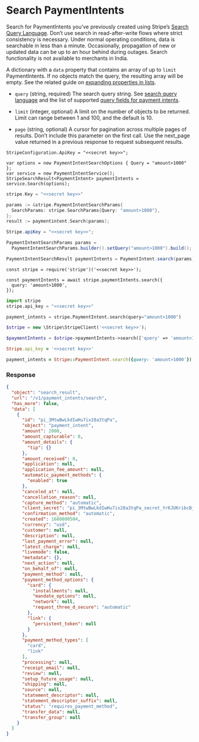 # Search PaymentIntents

Search for PaymentIntents you’ve previously created using Stripe’s [Search Query Language](https://docs.stripe.com/docs/search.md#search-query-language).
Don’t use search in read-after-write flows where strict consistency is necessary. Under normal operating
conditions, data is searchable in less than a minute. Occasionally, propagation of new or updated data can be up
to an hour behind during outages. Search functionality is not available to merchants in India.

A dictionary with a `data` property that contains an array of up to `limit` PaymentIntents. If no objects match the
query, the resulting array will be empty. See the related guide on [expanding properties in lists](https://docs.stripe.com/docs/expand.md#lists).

- `query` (string, required)
  The search query string. See [search query language](https://docs.stripe.com/docs/search.md#search-query-language) and the list of supported [query fields for payment intents](https://docs.stripe.com/docs/search.md#query-fields-for-payment-intents).

- `limit` (integer, optional)
  A limit on the number of objects to be returned. Limit can range between 1 and 100, and the default is 10.

- `page` (string, optional)
  A cursor for pagination across multiple pages of results. Don’t include this parameter on the first call. Use the next_page value returned in a previous response to request subsequent results.

```dotnet
StripeConfiguration.ApiKey = "<<secret key>>";

var options = new PaymentIntentSearchOptions { Query = "amount>1000" };
var service = new PaymentIntentService();
StripeSearchResult<PaymentIntent> paymentIntents = service.Search(options);
```

```go
stripe.Key = "<<secret key>>"

params := &stripe.PaymentIntentSearchParams{
  SearchParams: stripe.SearchParams{Query: "amount>1000"},
};
result := paymentintent.Search(params);
```

```java
Stripe.apiKey = "<<secret key>>";

PaymentIntentSearchParams params =
  PaymentIntentSearchParams.builder().setQuery("amount>1000").build();

PaymentIntentSearchResult paymentIntents = PaymentIntent.search(params);
```

```node
const stripe = require('stripe')('<<secret key>>');

const paymentIntents = await stripe.paymentIntents.search({
  query: 'amount>1000',
});
```

```python
import stripe
stripe.api_key = "<<secret key>>"

payment_intents = stripe.PaymentIntent.search(query="amount>1000")
```

```php
$stripe = new \Stripe\StripeClient('<<secret key>>');

$paymentIntents = $stripe->paymentIntents->search(['query' => 'amount>1000']);
```

```ruby
Stripe.api_key = '<<secret key>>'

payment_intents = Stripe::PaymentIntent.search({query: 'amount>1000'})
```

### Response

```json
{
  "object": "search_result",
  "url": "/v1/payment_intents/search",
  "has_more": false,
  "data": [
    {
      "id": "pi_3MtwBwLkdIwHu7ix28a3tqPa",
      "object": "payment_intent",
      "amount": 2000,
      "amount_capturable": 0,
      "amount_details": {
        "tip": {}
      },
      "amount_received": 0,
      "application": null,
      "application_fee_amount": null,
      "automatic_payment_methods": {
        "enabled": true
      },
      "canceled_at": null,
      "cancellation_reason": null,
      "capture_method": "automatic",
      "client_secret": "pi_3MtwBwLkdIwHu7ix28a3tqPa_secret_YrKJUKribcBjcG8HVhfZluoGH",
      "confirmation_method": "automatic",
      "created": 1680800504,
      "currency": "usd",
      "customer": null,
      "description": null,
      "last_payment_error": null,
      "latest_charge": null,
      "livemode": false,
      "metadata": {},
      "next_action": null,
      "on_behalf_of": null,
      "payment_method": null,
      "payment_method_options": {
        "card": {
          "installments": null,
          "mandate_options": null,
          "network": null,
          "request_three_d_secure": "automatic"
        },
        "link": {
          "persistent_token": null
        }
      },
      "payment_method_types": [
        "card",
        "link"
      ],
      "processing": null,
      "receipt_email": null,
      "review": null,
      "setup_future_usage": null,
      "shipping": null,
      "source": null,
      "statement_descriptor": null,
      "statement_descriptor_suffix": null,
      "status": "requires_payment_method",
      "transfer_data": null,
      "transfer_group": null
    }
  ]
}
```
